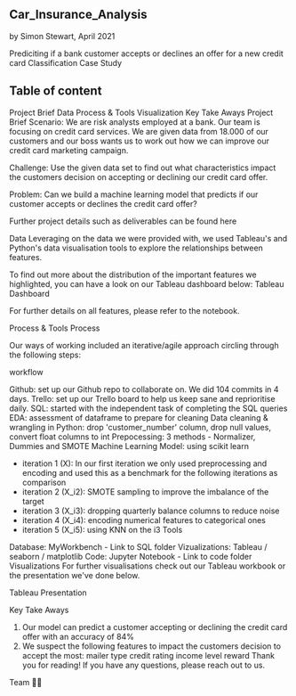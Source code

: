 ## Car_Insurance_Analysis


by Simon Stewart, April 2021


Prediciting if a bank customer accepts or declines an offer for a new credit card
Classification Case Study

## Table of content
Project Brief
Data
Process & Tools
Visualization
Key Take Aways
Project Brief
Scenario: We are risk analysts employed at a bank. Our team is focusing on credit card services. We are given data from 18.000 of our customers and our boss wants us to work out how we can improve our credit card marketing campaign.

Challenge: Use the given data set to find out what characteristics impact the customers decision on accepting or declining our credit card offer.

Problem: Can we build a machine learning model that predicts if our customer accepts or declines the credit card offer?


Further project details such as deliverables can be found here

Data
Leveraging on the data we were provided with, we used Tableau's and Python's data visualisation tools to explore the relationships between features.

To find out more about the distribution of the important features we highlighted, you can have a look on our Tableau dashboard below:
Tableau Dashboard

For further details on all features, please refer to the notebook.

Process & Tools
Process

Our ways of working included an iterative/agile approach circling through the following steps:

workflow

Github: set up our Github repo to collaborate on. We did 104 commits in 4 days.
Trello: set up our Trello board to help us keep sane and reprioritise daily.
SQL: started with the independent task of completing the SQL queries
EDA: assessment of dataframe to prepare for cleaning
Data cleaning & wrangling in Python: drop 'customer_number' column, drop null values, convert float columns to int
Prepocessing: 3 methods - Normalizer, Dummies and SMOTE
Machine Learning Model: using scikit learn
- iteration 1 (X): In our first iteration we only used preprocessing and encoding and used this as a benchmark for the following iterations as comparison
- iteration 2 (X_i2): SMOTE sampling to improve the imbalance of the target
- iteration 3 (X_i3): dropping quarterly balance columns to reduce noise
- iteration 4 (X_i4): encoding numerical features to categorical ones
- iteration 5 (X_i5): using KNN on the i3
Tools

Database: MyWorkbench - Link to SQL folder
Vizualizations: Tableau / seaborn / matplotlib
Code: Jupyter Notebook - Link to code folder
Visualizations
For further visualisations check out our Tableau workbook or the presentation we've done below.

Tableau
Presentation

Key Take Aways
1. Our model can predict a customer accepting or declining the credit card offer with an accuracy of 84%
2. We suspect the following features to impact the customers decision to accept the most:
mailer type
credit rating
income level
reward
Thank you for reading!
If you have any questions, please reach out to us.

Team 🧙‍♀️
